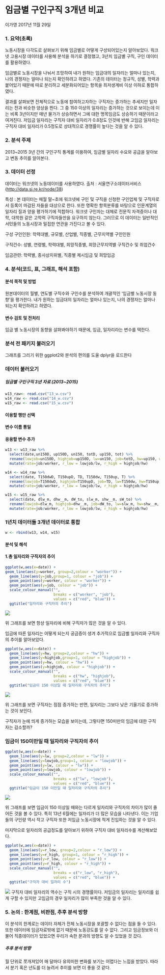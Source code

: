 임금별 구인구직 3개년 비교
================
이가영
2017년 11월 29일

### 1. 요약(초록)

노동시장을 다각도로 살펴보기 위해 임금별로 어떻게 구성되어있는지 알아보았다. 워크넷 고용시장 데이터를 사용해 분석을 하기로 결정했고, 3년치 임금별 구직, 구인 데이터를 활용하였다.

임금별로 노동시장을 나눠서 조망하여 내가 원하는 임금대의 일자리는 얼마나 있는지, 나의 경쟁자는 얼마나 되는지 확인하려고 하였다. 기존의 데이터는 정규직, 성별, 학력과 붙어있기 때문에 따로 분리하고 세분화되어있는 항목을 최저생계비 이상 이하로 통합하였다.

결과를 살펴보면 전체적으로 노동에 참여하고자하는 구직자는 증가하는 추세지만 일자리는 전과 비슷한 양상을 띈다. 그 중 150 이상의 일자리는 증가하는 것으로 보이는데 이는 비록 3년이지만 매년 물가가 상승하면서 그에 대한 명목임금도 상승하기 때문이라고 여겨진다. 저임금 일자리는 구직자 대비 일자리가 0.8정도 인것에 반해 고임금 일자리는 구직자 대비 일자리가 0.5정도로 상대적으로 경쟁률이 높다는 것을 알 수 있다.

### 2. 분석 주제

2013~2015 3년 간의 구인구직 통계를 이용하여, 임금별 일자리 수요와 공급을 알아보고 변동 추이를 알아본다.

### 3. 데이터 선정

데이터는 워크넷의 노동데이터를 사용하였다. 출처 : 서울연구소데이터서비스(<http://data.si.re.kr/node/38>)

특성 : 본 데이터는 매월 말~초에 워크넷에 구인 및 구직을 신청한 구인업체 및 구직자로서 등록이 마감된 자들을 대상으로 한다. 또한 명확한 항목분류를 바탕으로 인문계열의 일자리 질과 양을 평가하기에 적합하다. 워크넷 구인자는 대체로 전문직 자격증이나 대학, 대학원 같은 고학력 구직자들만을 요구하지 않는다. 그러므로 이 데이터는 일반적인 서민들의 노동시장과 밀접한 연관을 가진다고 볼 수 있다.

구성 구인인원: 학력대별, 규모별, 산업별, 직종별, 근무지역별 구인인원

구직건수: 성별, 연령별, 학력대별, 희망직종별, 희망근무지역별 구직건수 및 취업건수

임금관련: 학력별, 종사상지위별, 직종별 제시임금 및 희망임금

### 4. 분석(코드, 표, 그래프, 해석 포함)

#### 분석 목적 및 방법

원본데이터의 월별, 연도별 구직수와 구인수를 분석하여 개괄적인 ‘임금별 노동시장 동향’을 평가한다. 내가 원하는 임금대의 일자리는 얼마나 있는지, 나의 경쟁자는 얼마나 되는지 확인하려고 하였다.

#### 변수 검토 및 전처리

임금 별 노동시장의 동향을 살펴봐야하기 때문에, 임금, 일자리라는 변수를 택한다.

### 분석 전 패키지 불러오기

그래프를 그리기 위한 ggplot2와 분석의 편의를 도울 dplyr을 로드한다

### 데이터 불러오기

##### 임금별 구인구직 3년 자료 (2013~2015)

``` r
w13_raw<- read.csv("13_w.csv")
w14_raw <- read.csv("14_w.csv")
w15_raw <- read.csv("15_w.csv")
```

#### 이용할 행만 선택

#### 변수 이름 통일

#### 응용할 변수 추가

``` r
w13 <- w13_raw %>%
  select(date,un150D, up150D, un150, totD, up150, tot) %>% 
  rename(lowjob=un150D, highjob=up150D, lw=un150, job=totD, hw=up150, worker=tot) %>% 
  mutate(rate=job/worker, r_low = lowjob/lw, r_high = highjob/hw)

w14 <- w14_raw %>%
  select(date, T150dwD, T150upD, TD, T150dw, T150up, T) %>% 
  rename(lowjob=T150dwD, highjob=T150upD, job=TD, lw=T150dw, hw=T150up, worker=T) %>% 
  mutate(rate=job/worker, r_low = lowjob/lw, r_high = highjob/hw)

w15 <- w15_raw %>%
  select(date, dlw_m, dhw__m, dW_to, slw_m, shw__m, sW_to) %>% 
  rename(lowjob=dlw_m, highjob=dhw__m, job=dW_to, lw=slw_m, hw=shw__m, worker=sW_to) %>% 
  mutate(rate=job/worker, r_low = lowjob/lw, r_high = highjob/hw)
```

### 1년치 데이터들 3개년 데이터로 통합

``` r
w <- rbind(w13, w14, w15)
```

#### 분석 및 해석

#### 1.총 일자리와 구직자의 추이

``` r
ggplot(w,aes(x=date)) +
geom_line(aes(y=worker, group=2,colour = "worker")) +
  geom_line(aes(y=job,group=1, colour = "job")) +
  geom_point(aes(y=worker, colour = "worker")) +
  geom_point(aes(y=job, colour = "job")) +
  scale_colour_manual("",
                      breaks = c("worker", "job"),
                      values = c("red", "blue")) +
  ggtitle("일자리와 구직자의 추이")
```

![](임금별_구인구직_3개년_비교_개인보고서_files/figure-markdown_github/unnamed-chunk-3-1.png)

위 그래프를 보면 항상 일자리에 비해 구직자가 많은 것을 알 수 있다.

임금에 따른 일자리는 어떻게 되는지 궁금증이 생겨 추가적으로 임금별 일자리와 구직자의 추이를 알아보았다.

``` r
ggplot(w,aes(x=date)) +
  geom_line(aes(y=hw, group=2,colour = "hw")) +
  geom_line(aes(y=highjob,group=1, colour = "highjob")) +
  geom_point(aes(y=hw, colour = "hw")) +
  geom_point(aes(y=highjob, colour = "highjob")) +
  scale_colour_manual("",
                      breaks = c("hw", "highjob"),
                      values = c("red", "blue")) +
  ggtitle("임금이 150 이상일 때 일자리와 구직자의 추이")
```

![](임금별_구인구직_3개년_비교_개인보고서_files/figure-markdown_github/unnamed-chunk-4-1.png)

위 그래프를 보면 구직자는 점점 증가하는 반면, 일자리는 그보다 낮은 기울기로 증가하는 것이 보인다.

구직자가 눈에 띄게 증가하는 모습을 보이는데, 그렇다면 150미만의 임금에 대한 구직자는 감소할까?

### 임금이 150미만일 때 일자리와 구직자의 추이

``` r
ggplot(w,aes(x=date)) +
  geom_line(aes(y=lw, group=2,colour = "lw")) +
  geom_line(aes(y=lowjob,group=1, colour = "lowjob")) +
  geom_point(aes(y=lw, colour = "lw")) +
  geom_point(aes(y=lowjob, colour = "lowjob")) +
  scale_colour_manual("",
                      breaks = c("lw", "lowjob"),
                      values = c("red", "blue")) +
  ggtitle("임금이 150 미만일 때 일자리와 구직자의 추이")
```

![](임금별_구인구직_3개년_비교_개인보고서_files/figure-markdown_github/unnamed-chunk-5-1.png)

위 그래프를 보면 임금이 150 이상일 때와는 다르게 일자리와 구직자의 차이가 많이 줄어든 것을 볼 수 있다. 특히 13년 6월에는 일자리가 더 많은 모습을 나타낸다. 이는 기업들의 구인량 역시 작고 구직자 또한 저임금 노동시장에 적게 진입하는 것을 알 수 있다.

마지막으로 일자리의 공급정도를 알아보기 위하여 구직자 대비 일자리수를 계산해보았다.

``` r
ggplot(w,aes(x=date)) +
  geom_line(aes(y=r_low, group=2,colour = "r_low")) +
  geom_line(aes(y=r_high, group=1, colour = "r_high")) +
  geom_point(aes(y=r_low, colour = "r_low")) +
  geom_point(aes(y=r_high, colour = "r_high")) +
  scale_colour_manual("",
                      breaks = c("r_low", "r_high"),
                      values = c("red", "blue")) +
  ggtitle("구직자 대비 일자리 수")
```

![](임금별_구인구직_3개년_비교_개인보고서_files/figure-markdown_github/unnamed-chunk-6-1.png) 구직자 대비 일자리의 역수는 구직 시의 경쟁률이다. 저임금의 일자리는 일자리를 쉽게 구할 수 있지만 고임금의 경우 일자리가 많이 부족한 것을 알 수 있다.

### 5. 논의 : 한계점, 비판점, 추후 분석 방향

이 분석의 한계로는 데이터 자체가 전체 노동시장을 포괄할 수 없다는 점을 들 수 있다. 또한 데이터에 임금자료밖에 없기 때문에 노동강도를 알 수 없다. 그리고 임금정보와 더불어 직종데이터가 있었으면 우리가 속한 문과의 방향도 알 수 있었을 것 갔다.

##### 추후 분석 방향

월 단위로 쪼개져있어 매 달마다 유의미한 변화를 보기는 어렵다는 느낌을 받았다. 따라서 분기 혹은 년도를 더 늘려서 추이를 보면 더 좋을 것 같다.
